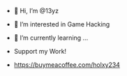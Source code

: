 - 👋 Hi, I’m @13yz
- 👀 I’m interested in Game Hacking
- 🌱 I’m currently learning ...

- Support my Work!
- https://buymeacoffee.com/holxy234
<!---
13yz/13yz is a ✨ special ✨ repository because its `README.md` (this file) appears on your GitHub profile.
You can click the Preview link to take a look at your changes.
--->

